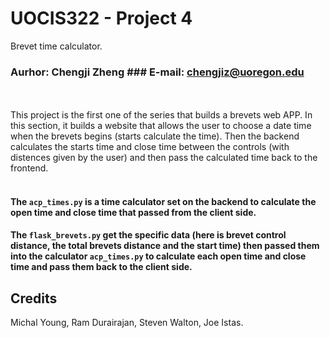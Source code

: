 # UOCIS322 - Project 4 #
Brevet time calculator.

### Aurhor: Chengji Zheng			### E-mail: chengjiz@uoregon.edu

<br/><br/>
This project is the first one of the series that builds a brevets web APP. In this section, it builds a website that allows the user to choose a date time when the brevets begins (starts calculate the time). Then the backend calculates the starts time and close time between the controls (with distences given by the user) and then pass the calculated time back to the frontend.
<br/><br/>

#### The `acp_times.py` is a time calculator set on the backend to calculate the open time and close time that passed from the client side.
#### The `flask_brevets.py` get the specific data (here is brevet control distance, the total brevets distance and the start time) then passed them into the calculator `acp_times.py` to calculate each open time and close time and pass them back to the client side.


## Credits

Michal Young, Ram Durairajan, Steven Walton, Joe Istas.